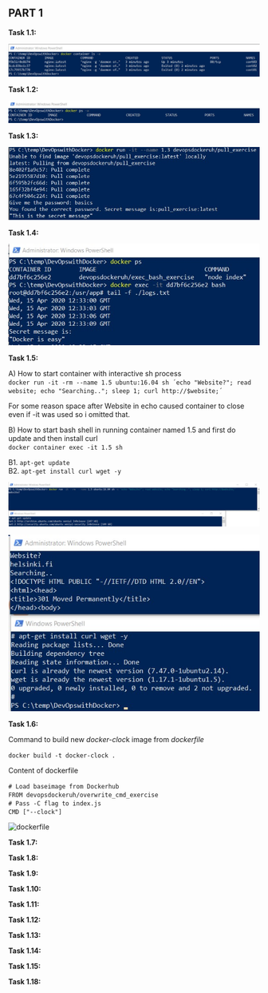 ## PART 1

**Task 1.1:**  
  
![task1.1](/images/1.1.png)

**Task 1.2:**  

![task1.1](/images/1.2.jpg)  

**Task 1.3:**  

![task1.1](/images/1.3.jpg)  

**Task 1.4:**

![task1.1](/images/1.4.jpg)  

**Task 1.5:**  

A) How to start container with interactive sh process  
`docker run -it -rm --name 1.5 ubuntu:16.04 sh ´echo "Website?"; read website; echo "Searching.."; sleep 1; curl http://$website;´`

For some reason space after Website in echo caused container to close even if -it was used so i omitted that. 

B) How to start bash shell in running container named 1.5 and first do update and then install curl  
`docker container exec -it 1.5 sh`

B1. `apt-get update`  
B2. `apt-get install curl wget -y`


![](/images/1.5_a.jpg)

![](/images/1.5_b.jpg)

**Task 1.6:**

Command to build new *docker-cloc*k image from *dockerfile*  

`docker build -t docker-clock .`  

Content of dockerfile

`# Load baseimage from Dockerhub`  
`FROM devopsdockeruh/overwrite_cmd_exercise`  
`# Pass -C flag to index.js`  
`CMD ["--clock"]`  

![dockerfile](DevopsWithDocker/PART1/1.6/dockerfile)


**Task 1.7:**

**Task 1.8:**

**Task 1.9:**

**Task 1.10:**

**Task 1.11:**

**Task 1.12:**

**Task 1.13:**

**Task 1.14:**

**Task 1.15:**

**Task 1.18:**
